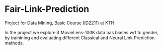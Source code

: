 # Fair-Link-Prediction
Project for [Data Mining, Basic Course (ID2211)](https://www.kth.se/student/kurser/kurs/ID2211?l=en) at KTH.

In the project we explore if MovieLens-100K data has biases wrt to gender, by trainining and evaluating different Classical and Neural Link Prediction methods.
